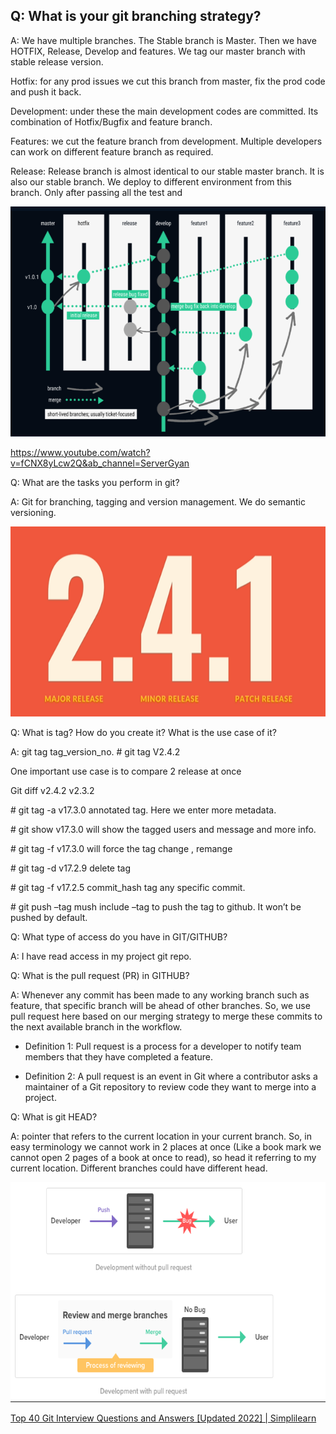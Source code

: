 ## Q: What is your git branching strategy?

A: We have multiple branches. The Stable branch is Master. Then we have
HOTFIX, Release, Develop and features. We tag our master branch with
stable release version.

Hotfix: for any prod issues we cut this branch from master, fix the prod
code and push it back.

Development: under these the main development codes are committed. Its
combination of Hotfix/Bugfix and feature branch.

Features: we cut the feature branch from development. Multiple
developers can work on different feature branch as required.

Release: Release branch is almost identical to our stable master branch.
It is also our stable branch. We deploy to different environment from
this branch. Only after passing all the test and

<img src="./images/Git-Github/media/image1.png"
style="width:6in;height:3.83333in" />

<https://www.youtube.com/watch?v=fCNX8yLcw2Q&ab_channel=ServerGyan>

Q: What are the tasks you perform in git?

A: Git for branching, tagging and version management. We do semantic
versioning.

<img src="./images/Git-Github/media/image2.png"
style="width:6.5in;height:3.16806in" />

Q: What is tag? How do you create it? What is the use case of it?

A: git tag tag_version_no. \# git tag V2.4.2

One important use case is to compare 2 release at once

Git diff v2.4.2 v2.3.2

\# git tag -a v17.3.0 annotated tag. Here we enter more metadata.

\# git show v17.3.0 will show the tagged users and message and more
info.

\# git tag -f v17.3.0 will force the tag change , remange

\# git tag -d v17.2.9 delete tag

\# git tag -f v17.2.5 commit_hash tag any specific commit.

\# git push –tag mush include –tag to push the tag to github. It won’t
be pushed by default.

Q: What type of access do you have in GIT/GITHUB?

A: I have read access in my project git repo.

Q: What is the pull request (PR) in GITHUB?

A: Whenever any commit has been made to any working branch such as
feature, that specific branch will be ahead of other branches. So, we
use pull request here based on our merging strategy to merge these
commits to the next available branch in the workflow.

-   Definition 1: Pull request is a process for a developer to notify
    team members that they have completed a feature.

-   Definition 2: A pull request is an event in Git where a contributor
    asks a maintainer of a Git repository to review code they want to
    merge into a project.

Q: What is git HEAD?

A: pointer that refers to the current location in your current branch.
So, in easy terminology we cannot work in 2 places at once (Like a book
mark we cannot open 2 pages of a book at once to read), so head it
referring to my current location. Different branches could have
different head.

<img src="./images/Git-Github/media/image3.png"
style="width:6.5in;height:3.66736in" />

[Top 40 Git Interview Questions and Answers \[Updated 2022\] \|
Simplilearn](https://www.simplilearn.com/tutorials/git-tutorial/git-interview-questions)
